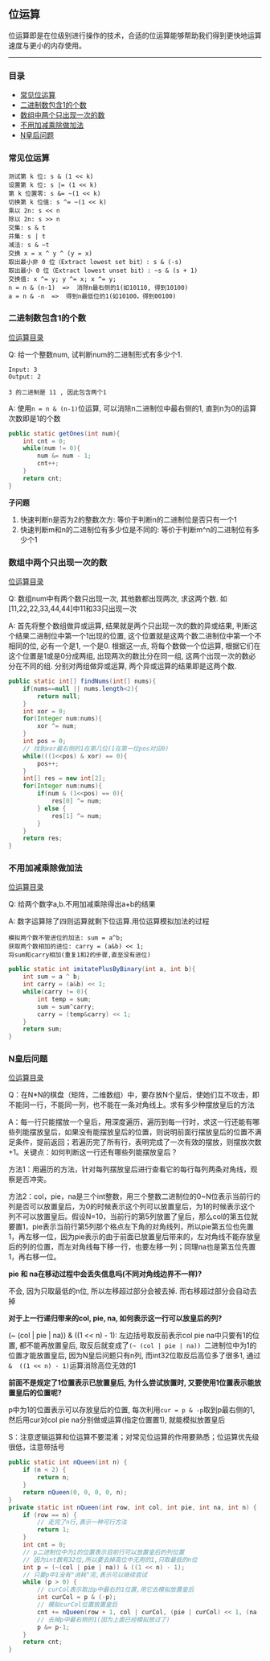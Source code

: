 ## 位运算

位运算即是在位级别进行操作的技术，合适的位运算能够帮助我们得到更快地运算速度与更小的内存使用。

---

### 目录

- [常见位运算](#常见位运算)
- [二进制数包含1的个数](#二进制数包含1的个数)
- [数组中两个只出现一次的数](#数组中两个只出现一次的数)
- [不用加减乘除做加法](#不用加减乘除做加法)
- [N皇后问题](#N皇后问题)



### 常见位运算

```
测试第 k 位: s & (1 << k)
设置第 k 位: s |= (1 << k)
第 k 位置零: s &= ~(1 << k)
切换第 k 位值: s ^= ~(1 << k)
乘以 2n: s << n
除以 2n: s >> n
交集: s & t
并集: s | t
减法: s & ~t
交换 x = x ^ y ^ (y = x)
取出最小非 0 位（Extract lowest set bit）: s & (-s)
取出最小 0 位（Extract lowest unset bit）: ~s & (s + 1)
交换值: x ^= y; y ^= x; x ^= y;
n = n & (n-1)  =>  消除n最右侧的1(如10110, 得到10100)
a = n & -n  =>  得到n最低位的1(如10100，得到00100)
```



### 二进制数包含1的个数

[位运算目录](#目录)

Q: 给一个整数num, 试判断num的二进制形式有多少个1.

```
Input: 3
Output: 2

3 的二进制是 11 , 因此包含两个1
```

A: 使用`n = n & (n-1)`位运算, 可以消除n二进制位中最右侧的1, 直到n为0的运算次数即是1的个数

```java
public static getOnes(int num){
    int cnt = 0;
    while(num != 0){
        num &= num - 1;
        cnt++;
    }
    return cnt;
}
```

**子问题**

1. 快速判断n是否为2的整数次方: 等价于判断n的二进制位是否只有一个1
2. 快速判断m和n的二进制位有多少位是不同的: 等价于判断m^n的二进制位有多少个1



### 数组中两个只出现一次的数

[位运算目录](#目录)

Q: 数组num中有两个数只出现一次, 其他数都出现两次, 求这两个数. 如[11,22,22,33,44,44]中11和33只出现一次

A: 首先将整个数组做异或运算, 结果就是两个只出现一次的数的异或结果, 判断这个结果二进制位中第一个1出现的位置, 这个位置就是这两个数二进制位中第一个不相同的位, 必有一个是1, 一个是0. 根据这一点, 将每个数做一个位运算, 根据它们在这个位置是1或是0分成两组, 出现两次的数比分在同一组, 这两个出现一次的数必分在不同的组. 分别对两组做异或运算, 两个异或运算的结果即是这两个数.

````java
public static int[] findNums(int[] nums){
    if(nums==null || nums.length<2){
        return null;
    }
    int xor = 0;
    for(Integer num:nums){
        xor ^= num;
    }
    int pos = 0;
    // 找到xor最右侧的1在第几位(1在第一位pos对应0)
    while(((1<<pos) & xor) == 0){ 
        pos++;
    }
    int[] res = new int[2];
    for(Integer num:nums){
        if(num & (1<<pos) == 0){
            res[0] ^= num;
        } else {
            res[1] ^= num;
        }
    }    
    return res;
}
````



### 不用加减乘除做加法

[位运算目录](#目录)

Q: 给两个数字a,b.不用加减乘除得出a+b的结果

A:  数字运算除了四则运算就剩下位运算.用位运算模拟加法的过程

```
模拟两个数不管进位的加法: sum = a^b;
获取两个数相加的进位: carry = (a&b) << 1;
将sum和carry相加(重复1和2的步骤,直至没有进位)
```

```java
public static int imitatePlusByBinary(int a, int b){
    int sum = a ^ b;
    int carry = (a&b) << 1;
    while(carry != 0){
        int temp = sum;
        sum = sum^carry;
        carry = (temp&carry) << 1;
    }
    return sum;
}
```



### N皇后问题

[位运算目录](#目录)

Q：在N*N的棋盘（矩阵，二维数组）中，要存放N个皇后，使她们互不攻击，即不能同一行，不能同一列，也不能在一条对角线上。求有多少种摆放皇后的方法

A：每一行只能摆放一个皇后，用深度遍历，遍历到每一行时，求这一行还能有哪些列能摆放皇后，如果没有能摆放皇后的位置，则说明前面行摆放皇后的位置不满足条件，提前返回；若遍历完了所有行，表明完成了一次有效的摆放，则摆放次数+1。关键点：如何判断这一行还有哪些列能摆放皇后？

方法1：用遍历的方法，针对每列摆放皇后进行查看它的每行每列两条对角线，观察是否冲突。

方法2：col，pie，na是三个int整数，用三个整数二进制位的0~N位表示当前行的列是否可以放置皇后，为0的时候表示这个列可以放置皇后，为1的时候表示这个列不可以放置皇后。假设N=10，当前行的第5列放置了皇后，那么col的第五位就要置1，pie表示当前行第5列那个格点左下角的对角线列，所以pie第五位也先置1，再左移一位，因为pie表示的由于前面已放置皇后带来的，左对角线不能存放皇后的列的位置，而左对角线每下移一行，也要左移一列；同理na也是第五位先置1，再右移一位。

**pie 和 na在移动过程中会丢失信息吗(不同对角线边界不一样)?**

不会, 因为只取最低的n位, 所以左移超过部分会被去掉. 而右移超过部分会自动去掉

**对于上一行递归带来的col, pie, na, 如何表示这一行可以放皇后的列?** 

(~ (col | pie | na))  &  ((1 << n) - 1): 左边括号取反前表示col pie na中只要有1的位置, 都不能再放置皇后, 取反后就变成了`(~ (col | pie | na)) `二进制位中为1的位置才能放置皇后, 因为N皇后问题只有n列, 而int32位取反后高位多了很多1, 通过`&  ((1 << n) - 1)`运算消除高位无效的1

**前面不是规定了1位置表示已放置皇后, 为什么尝试放置时, 又要使用1位置表示能放置皇后的位置呢?**

p中为1的位置表示可以存放皇后的位置, 每次利用`cur = p & -p`取到p最右侧的1, 然后用cur对col pie na分别做或运算(指定位置置1), 就能模拟放置皇后

S：注意逻辑运算和位运算不要混淆；对常见位运算的作用要熟悉；位运算优先级很低，注意带括号

````java
public static int nQueen(int n) {
    if (n < 2) {
        return n;
    }
    return nQueen(0, 0, 0, 0, n);
}
private static int nQueen(int row, int col, int pie, int na, int n) {
    if (row == n) {
        // 走完了n行,表示一种可行方法
        return 1;
    }
    int cnt = 0;
    // p二进制位中为1的位置表示目前行可以放置皇后的列位置
    // 因为int数有32位,所以要去掉高位中无用的1,只取最低的n位
    int p = (~(col | pie | na)) & ((1 << n) - 1);
    // 只要p中1没有"消耗"完,表示可以继续尝试
    while (p > 0) {
        // curCol表示取出p中最右的1位置,用它去模拟放置皇后
        int curCol = p & (-p);
        // 模拟curCol位置放置皇后
        cnt += nQueen(row + 1, col | curCol, (pie | curCol) << 1, (na | curCol) >> 1, n);
        // 去掉p中最右侧的1(因为上面已经模拟放过了)
        p &= p-1;
    }
    return cnt;
}
````

